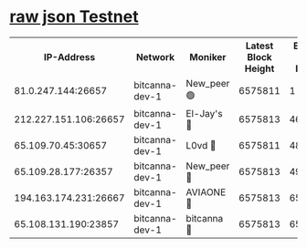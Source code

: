 [raw json Testnet](https://rpc-check.bcat.stavr.tech/bcat/rpc-bcat-result.json)
=


<table><tr><th>IP-Address</th><th>Network</th><th>Moniker</th><th>Latest Block Height</th><th>Earliest Block Height</th><th>Catching Up</th><th>Tx Index</th><th>Voting Power</th><th>Scan Time</th></tr><tr><td>81.0.247.144:26657</td><td>bitcanna-dev-1</td><td>New_peer 🟢</td><td>6575811</td><td>1</td><td>False</td><td>on</td><td>0</td><td>2024-02-23T18:25:13.671163006UTC</td></tr><tr><td>212.227.151.106:26657</td><td>bitcanna-dev-1</td><td>El-Jay's 🔴</td><td>6575813</td><td>4670391</td><td>False</td><td>on</td><td>2218164</td><td>2024-02-23T18:25:20.427649468UTC</td></tr><tr><td>65.109.70.45:30657</td><td>bitcanna-dev-1</td><td>L0vd 🔴</td><td>6575811</td><td>4828155</td><td>False</td><td>on</td><td>307920</td><td>2024-02-23T18:25:14.052727852UTC</td></tr><tr><td>65.109.28.177:26357</td><td>bitcanna-dev-1</td><td>New_peer 🔴</td><td>6575813</td><td>4952911</td><td>False</td><td>on</td><td>2237067</td><td>2024-02-23T18:25:20.792659576UTC</td></tr><tr><td>194.163.174.231:26667</td><td>bitcanna-dev-1</td><td>AVIAONE 🔴</td><td>6575813</td><td>6563621</td><td>False</td><td>on</td><td>1949865</td><td>2024-02-23T18:25:29.784025844UTC</td></tr><tr><td>65.108.131.190:23857</td><td>bitcanna-dev-1</td><td>bitcanna 🔴</td><td>6575813</td><td>6571813</td><td>False</td><td>off</td><td>378446</td><td>2024-02-23T18:25:21.234577498UTC</td></tr></table>